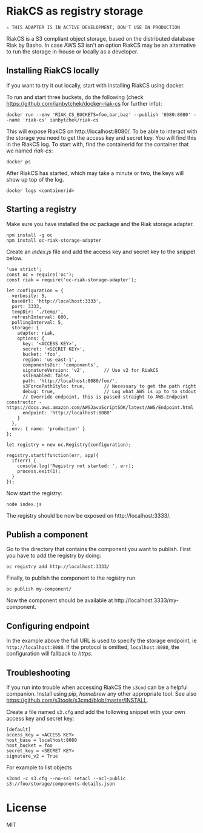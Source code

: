 # RiakCS as registry storage

`⚠️ THIS ADAPTER IS IN ACTIVE DEVELOPMENT, DON'T USE IN PRODUCTION`

RiakCS is a S3 compliant object storage, based on the distributed database Riak by Basho. In case AWS S3 isn't an option RiakCS may be an alternative to run the storage in-house or locally as a developer.

## Installing RiakCS locally

If you want to try it out locally, start with installing RiakCS using docker.

To run and start three buckets, do the following (check https://github.com/ianbytchek/docker-riak-cs for further info):

```
docker run --env 'RIAK_CS_BUCKETS=foo,bar,baz' --publish '8080:8080' --name 'riak-cs' ianbytchek/riak-cs
```

This will expose RiakCS on http://localhost:8080/. To be able to interact with the storage you need to get the access key and secret key. You will find this in the RiakCS log. To start with, find the containerid for the container that we named _riak-cs_:

```
docker ps
```

After RiakCS has started, which may take a minute or two, the keys will show up top of the log.

```
docker logs <containerid>
```

## Starting a registry

Make sure you have installed the _oc_ package and the Riak storage adapter.

```
npm install -g oc
npm install oc-riak-storage-adapter
```

Create an _index.js_ file and add the access key and secret key to the snippet below.

```
'use strict';
const oc = require('oc');
const riak = require('oc-riak-storage-adapter');

let configuration = {
  verbosity: 5,
  baseUrl: 'http://localhost:3333',
  port: 3333,
  tempDir: './temp/',
  refreshInterval: 600,
  pollingInterval: 5,
  storage: {
    adapter: riak,
    options: {
      key: '<ACCESS KEY>',
      secret: '<SECRET KEY>',
      bucket: 'foo',
      region: 'us-east-1',
      componentsDir: 'components',
      signatureVersion: 'v2',       // Use v2 for RiakCS
      sslEnabled: false,
      path: 'http://localhost:8080/foo/',
      s3ForcePathStyle: true,       // Necessary to get the path right
      debug: true,                  // Log what AWS is up to to stdout
      // Override endpoint, this is passed straight to AWS.Endpoint constructor - https://docs.aws.amazon.com/AWSJavaScriptSDK/latest/AWS/Endpoint.html
      endpoint: 'http://localhost:8080'
    }
  },
  env: { name: 'production' }
};

let registry = new oc.Registry(configuration);

registry.start(function(err, app){
  if(err) {
    console.log('Registry not started: ', err);
    process.exit(1);
  }
});
```

Now start the registry:

```
node index.js
```

The registry should be now be exposed on http://localhost:3333/.

## Publish a component

Go to the directory that contains the component you want to publish. First you have to add the registry by doing:

```
oc registry add http://localhost:3333/
```

Finally, to publish the component to the registry run

```
oc publish my-component/
```

Now the component should be available at http://localhost:3333/my-component.

## Configuring endpoint

In the example above the full URL is used to specify the storage endpoint, ie `http://localhost:8080`. If the protocol is omitted, `localhost:8080`, the configuration will fallback to _https_.

## Troubleshooting

If you run into trouble when accessing RiakCS the `s3cmd` can be a helpful companion. Install using _pip_, _homebrew_ any other appropriate tool. See also https://github.com/s3tools/s3cmd/blob/master/INSTALL.

Create a file named `s3.cfg` and add the following snippet with your own access key and secret key:

```
[default]
access_key = <ACCESS KEY>
host_base = localhost:8080
host_bucket = foo
secret_key = <SECRET KEY>
signature_v2 = True
```

For example to list objects

`s3cmd -c s3.cfg --no-ssl setacl --acl-public s3://foo/storage/components-details.json`

# License

MIT
